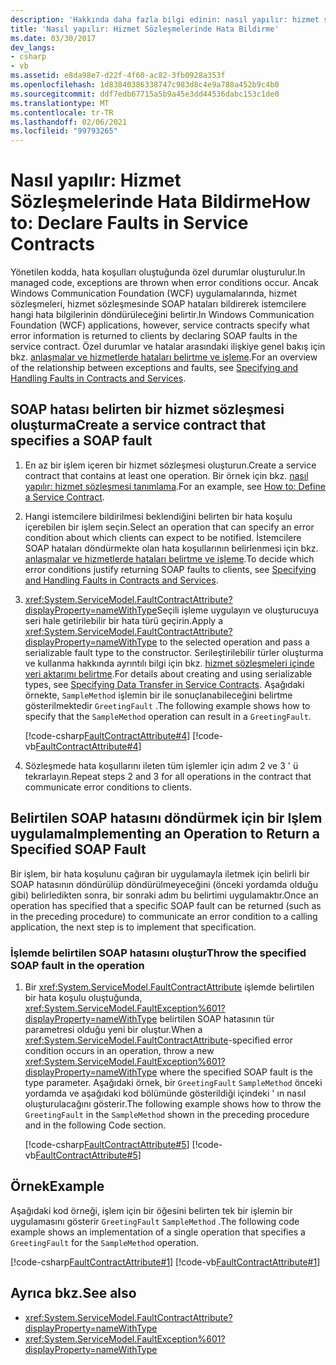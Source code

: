 ```yaml
---
description: 'Hakkında daha fazla bilgi edinin: nasıl yapılır: hizmet sözleşmelerinde hata bildirme'
title: 'Nasıl yapılır: Hizmet Sözleşmelerinde Hata Bildirme'
ms.date: 03/30/2017
dev_langs:
- csharp
- vb
ms.assetid: e8da98e7-d22f-4f60-ac82-3fb0928a353f
ms.openlocfilehash: 1d83840386338747c983d8c4e9a788a452b9c4b0
ms.sourcegitcommit: ddf7edb67715a5b9a45e3dd44536dabc153c1de0
ms.translationtype: MT
ms.contentlocale: tr-TR
ms.lasthandoff: 02/06/2021
ms.locfileid: "99793265"
---
```

# <a name="how-to-declare-faults-in-service-contracts"></a><span data-ttu-id="09ce7-103">Nasıl yapılır: Hizmet Sözleşmelerinde Hata Bildirme</span><span class="sxs-lookup"><span data-stu-id="09ce7-103">How to: Declare Faults in Service Contracts</span></span>

<span data-ttu-id="09ce7-104">Yönetilen kodda, hata koşulları oluştuğunda özel durumlar oluşturulur.</span><span class="sxs-lookup"><span data-stu-id="09ce7-104">In managed code, exceptions are thrown when error conditions occur.</span></span> <span data-ttu-id="09ce7-105">Ancak Windows Communication Foundation (WCF) uygulamalarında, hizmet sözleşmeleri, hizmet sözleşmesinde SOAP hataları bildirerek istemcilere hangi hata bilgilerinin döndürüleceğini belirtir.</span><span class="sxs-lookup"><span data-stu-id="09ce7-105">In Windows Communication Foundation (WCF) applications, however, service contracts specify what error information is returned to clients by declaring SOAP faults in the service contract.</span></span> <span data-ttu-id="09ce7-106">Özel durumlar ve hatalar arasındaki ilişkiye genel bakış için bkz. [anlaşmalar ve hizmetlerde hataları belirtme ve işleme](specifying-and-handling-faults-in-contracts-and-services.md).</span><span class="sxs-lookup"><span data-stu-id="09ce7-106">For an overview of the relationship between exceptions and faults, see [Specifying and Handling Faults in Contracts and Services](specifying-and-handling-faults-in-contracts-and-services.md).</span></span>

## <a name="create-a-service-contract-that-specifies-a-soap-fault"></a><span data-ttu-id="09ce7-107">SOAP hatası belirten bir hizmet sözleşmesi oluşturma</span><span class="sxs-lookup"><span data-stu-id="09ce7-107">Create a service contract that specifies a SOAP fault</span></span>

1. <span data-ttu-id="09ce7-108">En az bir işlem içeren bir hizmet sözleşmesi oluşturun.</span><span class="sxs-lookup"><span data-stu-id="09ce7-108">Create a service contract that contains at least one operation.</span></span> <span data-ttu-id="09ce7-109">Bir örnek için bkz. [nasıl yapılır: hizmet sözleşmesi tanımlama](how-to-define-a-wcf-service-contract.md).</span><span class="sxs-lookup"><span data-stu-id="09ce7-109">For an example, see [How to: Define a Service Contract](how-to-define-a-wcf-service-contract.md).</span></span>

2. <span data-ttu-id="09ce7-110">Hangi istemcilere bildirilmesi beklendiğini belirten bir hata koşulu içerebilen bir işlem seçin.</span><span class="sxs-lookup"><span data-stu-id="09ce7-110">Select an operation that can specify an error condition about which clients can expect to be notified.</span></span> <span data-ttu-id="09ce7-111">İstemcilere SOAP hataları döndürmekte olan hata koşullarının belirlenmesi için bkz. [anlaşmalar ve hizmetlerde hataları belirtme ve işleme](specifying-and-handling-faults-in-contracts-and-services.md).</span><span class="sxs-lookup"><span data-stu-id="09ce7-111">To decide which error conditions justify returning SOAP faults to clients, see [Specifying and Handling Faults in Contracts and Services](specifying-and-handling-faults-in-contracts-and-services.md).</span></span>

3. <span data-ttu-id="09ce7-112"><xref:System.ServiceModel.FaultContractAttribute?displayProperty=nameWithType>Seçili işleme uygulayın ve oluşturucuya seri hale getirilebilir bir hata türü geçirin.</span><span class="sxs-lookup"><span data-stu-id="09ce7-112">Apply a <xref:System.ServiceModel.FaultContractAttribute?displayProperty=nameWithType> to the selected operation and pass a serializable fault type to the constructor.</span></span> <span data-ttu-id="09ce7-113">Serileştirilebilir türler oluşturma ve kullanma hakkında ayrıntılı bilgi için bkz. [hizmet sözleşmeleri içinde veri aktarımı belirtme](./feature-details/specifying-data-transfer-in-service-contracts.md).</span><span class="sxs-lookup"><span data-stu-id="09ce7-113">For details about creating and using serializable types, see [Specifying Data Transfer in Service Contracts](./feature-details/specifying-data-transfer-in-service-contracts.md).</span></span> <span data-ttu-id="09ce7-114">Aşağıdaki örnekte, `SampleMethod` işlemin bir ile sonuçlanabileceğini belirtme gösterilmektedir `GreetingFault` .</span><span class="sxs-lookup"><span data-stu-id="09ce7-114">The following example shows how to specify that the `SampleMethod` operation can result in a `GreetingFault`.</span></span>

     [!code-csharp[FaultContractAttribute#4](~/samples/snippets/csharp/VS_Snippets_CFX/faultcontractattribute/cs/services.cs#4)]
     [!code-vb[FaultContractAttribute#4](~/samples/snippets/visualbasic/VS_Snippets_CFX/faultcontractattribute/vb/services.vb#4)]

4. <span data-ttu-id="09ce7-115">Sözleşmede hata koşullarını ileten tüm işlemler için adım 2 ve 3 ' ü tekrarlayın.</span><span class="sxs-lookup"><span data-stu-id="09ce7-115">Repeat steps 2 and 3 for all operations in the contract that communicate error conditions to clients.</span></span>

## <a name="implementing-an-operation-to-return-a-specified-soap-fault"></a><span data-ttu-id="09ce7-116">Belirtilen SOAP hatasını döndürmek için bir Işlem uygulama</span><span class="sxs-lookup"><span data-stu-id="09ce7-116">Implementing an Operation to Return a Specified SOAP Fault</span></span>

 <span data-ttu-id="09ce7-117">Bir işlem, bir hata koşulunu çağıran bir uygulamayla iletmek için belirli bir SOAP hatasının döndürülüp döndürülmeyeceğini (önceki yordamda olduğu gibi) belirledikten sonra, bir sonraki adım bu belirtimi uygulamaktır.</span><span class="sxs-lookup"><span data-stu-id="09ce7-117">Once an operation has specified that a specific SOAP fault can be returned (such as in the preceding procedure) to communicate an error condition to a calling application, the next step is to implement that specification.</span></span>

### <a name="throw-the-specified-soap-fault-in-the-operation"></a><span data-ttu-id="09ce7-118">İşlemde belirtilen SOAP hatasını oluştur</span><span class="sxs-lookup"><span data-stu-id="09ce7-118">Throw the specified SOAP fault in the operation</span></span>

1. <span data-ttu-id="09ce7-119">Bir <xref:System.ServiceModel.FaultContractAttribute> işlemde belirtilen bir hata koşulu oluştuğunda, <xref:System.ServiceModel.FaultException%601?displayProperty=nameWithType> belirtilen SOAP hatasının tür parametresi olduğu yeni bir oluştur.</span><span class="sxs-lookup"><span data-stu-id="09ce7-119">When a <xref:System.ServiceModel.FaultContractAttribute>-specified error condition occurs in an operation, throw a new <xref:System.ServiceModel.FaultException%601?displayProperty=nameWithType> where the specified SOAP fault is the type parameter.</span></span> <span data-ttu-id="09ce7-120">Aşağıdaki örnek, bir `GreetingFault` `SampleMethod` önceki yordamda ve aşağıdaki kod bölümünde gösterildiği içindeki ' ın nasıl oluşturulacağını gösterir.</span><span class="sxs-lookup"><span data-stu-id="09ce7-120">The following example shows how to throw the `GreetingFault` in the `SampleMethod` shown in the preceding procedure and in the following Code section.</span></span>

     [!code-csharp[FaultContractAttribute#5](~/samples/snippets/csharp/VS_Snippets_CFX/faultcontractattribute/cs/services.cs#5)]
     [!code-vb[FaultContractAttribute#5](~/samples/snippets/visualbasic/VS_Snippets_CFX/faultcontractattribute/vb/services.vb#5)]

## <a name="example"></a><span data-ttu-id="09ce7-121">Örnek</span><span class="sxs-lookup"><span data-stu-id="09ce7-121">Example</span></span>

<span data-ttu-id="09ce7-122">Aşağıdaki kod örneği, işlem için bir öğesini belirten tek bir işlemin bir uygulamasını gösterir `GreetingFault` `SampleMethod` .</span><span class="sxs-lookup"><span data-stu-id="09ce7-122">The following code example shows an implementation of a single operation that specifies a `GreetingFault` for the `SampleMethod` operation.</span></span>

[!code-csharp[FaultContractAttribute#1](~/samples/snippets/csharp/VS_Snippets_CFX/faultcontractattribute/cs/services.cs#1)]
[!code-vb[FaultContractAttribute#1](~/samples/snippets/visualbasic/VS_Snippets_CFX/faultcontractattribute/vb/services.vb#1)]

## <a name="see-also"></a><span data-ttu-id="09ce7-123">Ayrıca bkz.</span><span class="sxs-lookup"><span data-stu-id="09ce7-123">See also</span></span>

- <xref:System.ServiceModel.FaultContractAttribute?displayProperty=nameWithType>
- <xref:System.ServiceModel.FaultException%601?displayProperty=nameWithType>
